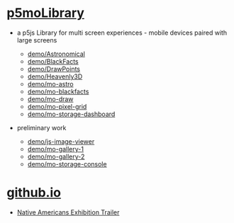 # [p5moLibrary](https://github.com/molab-itp/p5moLibrary)

- a p5js Library for multi screen experiences - mobile devices paired with large screens

  - [demo/Astronomical](demo/Astronomical?v=86)
  - [demo/BlackFacts](demo/BlackFacts?v=86)
  - [demo/DrawPoints](demo/DrawPoints?v=86)
  - [demo/Heavenly3D](demo/Heavenly3D?v=86)
  - [demo/mo-astro](demo/mo-astro?v=86)
  - [demo/mo-blackfacts](demo/mo-blackfacts?v=86)
  - [demo/mo-draw](demo/mo-draw?v=86)
  - [demo/mo-pixel-grid](demo/mo-pixel-grid?v=86)
  - [demo/mo-storage-dashboard](demo/mo-storage-dashboard?v=86)

- preliminary work

  - [demo/js-image-viewer](demo/js-image-viewer?v=86)
  - [demo/mo-gallery-1](demo/mo-gallery-1?v=86)
  - [demo/mo-gallery-2](demo/mo-gallery-2?v=86)
  - [demo/mo-storage-console](demo/mo-storage-console?v=86)

# [github.io](https://molab-itp.github.io/p5moLibrary/src?v=86)

- [Native Americans Exhibition Trailer](demo/BlackFacts?playlist=hpjNGTYvpxw)

<!--

- retired
  - [demo/mo-astro-host-0](demo/mo-astro-host-0?v=86)
  - [demo/mo-astro-host-1](demo/mo-astro-host-1?v=86)
  - [demo/mo-astro-remote-0](demo/mo-astro-remote-0?v=86)
  - [demo/mo-astro-remote-1](demo/mo-astro-remote-1?v=86)

  - [demo/mo-blackfacts-host](demo/mo-blackfacts-host?v=86)
  - [demo/mo-blackfacts-remote](demo/mo-blackfacts-remote?v=86)

# https://www.youtube.com/watch?v=hpjNGTYvpxw
# The Land Carries Our Ancestors: Contemporary Art by Native Americans Exhibition Trailer

 -->
